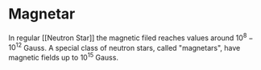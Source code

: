 # Magnetar

In regular [[Neutron Star]] the magnetic filed reaches values around $10^{8}-10^{12}$ Gauss. A special class of neutron stars, called "magnetars", have magnetic fields up to $10^{15}$ Gauss.